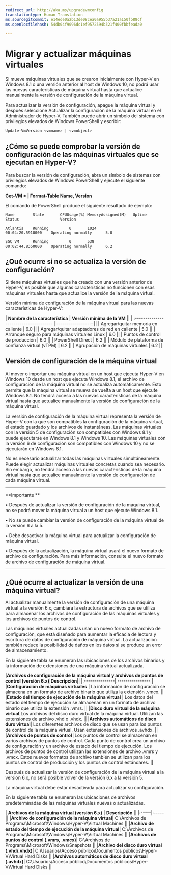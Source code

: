 ```yaml
---
redirect_url: http://aka.ms/upgradevmconfig
translationtype: Human Translation
ms.sourcegitcommit: e14ede0a2b13de08cea0a955b37a21a150fb88cf
ms.openlocfilehash: 54db04f9096dc1ef9572594b321f400fbbfeada0

---
```


# Migrar y actualizar máquinas virtuales 

Si mueve máquinas virtuales que se crearon inicialmente con Hyper-V en Windows 8.1 o una versión anterior al host de Windows 10, no podrá usar las nuevas características de máquina virtual hasta que actualice manualmente la versión de configuración de la máquina virtual. 

Para actualizar la versión de configuración, apague la máquina virtual y después seleccione Actualizar la configuración de la máquina virtual en el Administrador de Hyper-V.  También puede abrir un símbolo del sistema con privilegios elevados de Windows PowerShell y escribir: 

 ```PowerShell
Update-VmVersion <vmname> | <vmobject>
```

## ¿Cómo se puede comprobar la versión de configuración de las máquinas virtuales que se ejecutan en Hyper-V? 

Para buscar la versión de configuración, abra un símbolo de sistemas con privilegios elevados de Windows PowerShell y ejecute el siguiente comando:

**Get-VM * | Format-Table Name, Version**

El comando de PowerShell produce el siguiente resultado de ejemplo:

```
Name        State       CPUUsage(%) MemoryAssigned(M)   Uptime              Status                  Version
    
Atlantis    Running         0       1024                00:04:20.5910000    Operating normally      5.0
    
SGC VM      Running         0       538                 00:02:44.8350000    Operating normally      6.2
```


## ¿Qué ocurre si no se actualiza la versión de configuración?

Si tiene máquinas virtuales que ha creado con una versión anterior de Hyper-V, es posible que algunas características no funcionen con esas máquinas virtuales hasta que actualice la versión de la máquina virtual.

Versión mínima de configuración de la máquina virtual para las nuevas características de Hyper-V:

| **Nombre de la característica**                       | **Versión mínima de la VM** ||
| :------------------------------------- | -----------------: || | Agregar/quitar memoria en caliente                   |                6.0 || | Agregar/quitar adaptadores de red en caliente        |                5.0 || | Arranque seguro para máquinas virtuales Linux              |                6.0 || | Puntos de control de producción                 |                6.0 || | PowerShell Direct                      |                6.2 || | Módulo de plataforma de confianza virtual (vTPM) |                6.2 || | Agrupación de máquinas virtuales               |                6.2 ||



## Versión de configuración de la máquina virtual ##

Al mover o importar una máquina virtual en un host que ejecuta Hyper-V en Windows 10 desde un host que ejecuta Windows 8.1, el archivo de configuración de la máquina virtual no se actualiza automáticamente. Esto permite que la máquina virtual se mueva de vuelta a un host que ejecute Windows 8.1. No tendrá acceso a las nuevas características de la máquina virtual hasta que actualice manualmente la versión de configuración de la máquina virtual. 

La versión de configuración de la máquina virtual representa la versión de Hyper-V con la que son compatibles la configuración de la máquina virtual, el estado guardado y los archivos de instantáneas. Las máquinas virtuales con la versión 5 de configuración son compatibles con Windows 8.1 y puede ejecutarse en Windows 8.1 y Windows 10. Las máquinas virtuales con la versión 6 de configuración son compatibles con Windows 10 y no se ejecutarán en Windows 8.1.

No es necesario actualizar todas las máquinas virtuales simultáneamente. Puede elegir actualizar máquinas virtuales concretas cuando sea necesario. Sin embargo, no tendrá acceso a las nuevas características de la máquina virtual hasta que actualice manualmente la versión de configuración de cada máquina virtual.  


----------------
**Importante **

• Después de actualizar la versión de configuración de la máquina virtual, no se podrá mover la máquina virtual a un host que ejecute Windows 8.1.

• No se puede cambiar la versión de configuración de la máquina virtual de la versión 6 a la 5.

• Debe desactivar la máquina virtual para actualizar la configuración de máquina virtual.

• Después de la actualización, la máquina virtual usará el nuevo formato de archivo de configuración. Para más información, consulte el nuevo formato de archivo de configuración de máquina virtual.

--------





## ¿Qué ocurre al actualizar la versión de una máquina virtual?
Al actualizar manualmente la versión de configuración de una máquina virtual a la versión 6.x, cambiará la estructura de archivos que se utiliza para almacenar los archivos de configuración de las máquinas virtuales y los archivos de puntos de control. 

Las máquinas virtuales actualizadas usan un nuevo formato de archivo de configuración, que está diseñado para aumentar la eficacia de lectura y escritura de datos de configuración de máquina virtual. La actualización también reduce la posibilidad de daños en los datos si se produce un error de almacenamiento. 

En la siguiente tabla se enumeran las ubicaciones de los archivos binarios y la información de extensiones de una máquina virtual actualizada.  

|**Archivos de configuración de la máquina virtual y archivos de puntos de control (versión 6.x)**|**Descripción**||
|:---------------|:----------------|| |**Configuración de máquinas virtuales** | La información de configuración se almacena en un formato de archivo binario que utiliza la extensión .vmcx. || |**Estado del tiempo de ejecución de la máquina virtual** | Los datos del estado del tiempo de ejecución se almacenan en un formato de archivo binario que utiliza la extensión .vmrs.  || |**Disco duro virtual de la máquina virtual**|Los archivos del disco duro virtual de la máquina virtual. Utilizan las extensiones de archivo .vhd o .vhdx.   || |**Archivos automáticos de disco duro virtual**| Los diferentes archivos de disco que se usan para los puntos de control de la máquina virtual. Usan extensiones de archivos .avhdx. || |**Archivos de puntos de control** |Los puntos de control se almacenan en varios archivos de puntos de control. Cada punto de control crea un archivo de configuración y un archivo de estado del tiempo de ejecución. Los archivos de puntos de control utilizan las extensiones de archivo .vmrs y .vmcx. Estos nuevos formatos de archivo también se utilizan para los puntos de control de producción y los puntos de control estándares. ||

Después de actualizar la versión de configuración de la máquina virtual a la versión 6.x, no será posible volver de la versión 6.x a la versión 5. 

La máquina virtual debe estar desactivada para actualizar su configuración.

En la siguiente tabla se enumeran las ubicaciones de archivos predeterminadas de las máquinas virtuales nuevas o actualizadas.

|   **Archivos de la máquina virtual (versión 6.x)** | **Descripción** ||
|:-----|:-----|| |**Archivo de configuración de la máquina virtual**| C:\Archivos de Programa\Microsoft\Windows\Hyper-V\Virtual Machines || |**Archivo de estado del tiempo de ejecución de la máquina virtual**| C:\Archivos de Programa\Microsoft\Windows\Hyper-V\Virtual Machines || |**Archivos de puntos de control (.vmrs, .vmcx)**| C:\Archivos de Programa\Microsoft\Windows\Snapshots || |**Archivo del disco duro virtual (.vhd/.vhdx)**| C:\Usuarios\Acceso público\Documentos públicos\Hyper-V\Virtual Hard Disks || |**Archivos automáticos de disco duro virtual (.avhdx)**| C:\Usuarios\Acceso público\Documentos públicos\Hyper-V\Virtual Hard Disks ||







<!--HONumber=Jun16_HO4-->


